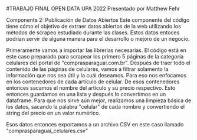 #TRABAJO FINAL OPEN DATA UPA 2022
Presentado por Matthew Fehr

Componente 2: Publicación de Datos Abiertos
Este componente del código tiene cómo el objetivo de extraer datos abiertos de la web utilizando los métodos de 
scrapeo estudiado durante las clases. Estos datos entoces podrían servir de alguna manera para el desarrollo o mejoro 
de un negocio.

Primeramente vamos a importar las librerias necesarias. El código está en este caso preparado para scrapear los primero 5
páginas de la categoría celulares del portal de "comprasparaguai.com.br". 
Después de traer todo el contenido de las páginas de celulares, vamos a filtrar solamento la información que nos sea útil 
y la cuál deseamos. Para eso nos enfocamos en los contenedores de cada artículo de celular. De esos contenedores entonces
sacamos el nombre del artículo y su precio respectivo.
Esto entonces guardamos en una lista y después lo convertimos en un dataframe.
Para que nos sirve aún mejor, realizamos una limpieza básica de los datos, sacando la palabra "celular" de cada nombre y
convertiendo el string del precio en un valor numérico.

Esos datos entonces exportamos a un archivo CSV en este caso llamado "comprasparaguai_celulares.csv"

